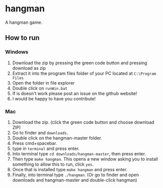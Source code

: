  hangman
 =============
A hangman game.


How to run
---------------------

### Windows
1. Download the zip by pressing the green code button and pressing download as zip
1. Extract it into the program files folder of your PC located at `C:\Program Files`
1. Open the folder in file explorer
1. Double click on `runWin.bat`
1. If is doesn't work please post an issue on the github website!
1. I would be happy to have you contribute!

### Mac

1. Download the zip. (click the green code button and choose download ZIP)
2. Go to finder and `downloads`.
3. Double click on the hangman-master folder.
4. Press cmd+spacebar.
5. type in `terminal` and press enter.
6. Into terminal type `cd downloads/hangman-master`, then press enter. 
7. Then type `make hangman`. This opens a new window asking you to install something to allow this to run, click `yes`.
8. Once that is installed type `make hangman` and press enter.
9. Finally, into terminal type `./hangman`. (Or go to finder and open downloads and hangman-master and double-click hangman)
